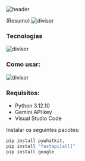 ![header](https://github.com/user-attachments/assets/9a365a29-c649-4a4f-b14b-031080a7d134)

(Resumo)
![divisor](https://github.com/user-attachments/assets/b0a0c1c3-e152-4941-be5a-ad5035e814b1)
### Tecnologias


![divisor](https://github.com/user-attachments/assets/e37d1dea-36bb-4942-a25e-3660d650de6b)
### Como usar:


![divisor](https://github.com/user-attachments/assets/a1567f52-6875-4506-ada7-4ca9864a389f)
### Requisitos:
- Python 3.12.10
- Gemini API key
- Visual Studio Code

Instalar os seguintes pacotes:
```bash
pip install pywhatkit,
pip install "fastapi[all]"
pip install google
```
